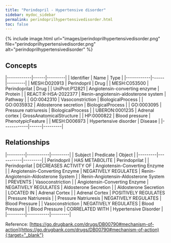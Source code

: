 ```yaml
---
title: "Perindopril - Hypertensive disorder"
sidebar: mydoc_sidebar
permalink: perindoprilhypertensivedisorder.html
toc: false 
---
```


{% include image.html url="images/perindoprilhypertensivedisorder.png" file="perindoprilhypertensivedisorder.png" alt="perindoprilhypertensivedisorder" %}

## Concepts

|------------|------|---------|
| Identifier | Name | Type    |
|------------|------|---------|
| MESH:D020913 | Perindopril | Drug |
| MESH:C053500 | Perindoprilat | Drug |
| UniProt:P12821 | Angiotensin-converting enzyme | Protein |
| REACT:R-HSA-2022377 | Renin-angiotensin-aldosterone system | Pathway |
| GO:0042310 | Vasoconstriction | BiologicalProcess |
| GO:0035932 | Aldosterone secretion | BiologicalProcess |
| GO:0003095 | Pressure natriuresis | BiologicalProcess |
| UBERON:0001235 | Adrenal cortex | GrossAnatomicalStructure |
| HP:0000822 | Blood pressure | PhenotypicFeature |
| MESH:D006973 | Hypertensive disorder | Disease |
|------------|------|---------|

## Relationships

|---------|-----------|---------|
| Subject | Predicate | Object  |
|---------|-----------|---------|
| Perindopril | HAS METABOLITE | Perindoprilat |
| Perindoprilat | DECREASES ACTIVITY OF | Angiotensin-Converting Enzyme |
| Angiotensin-Converting Enzyme | NEGATIVELY REGULATES | Renin-Angiotensin-Aldosterone System |
| Renin-Angiotensin-Aldosterone System | PREVENTS | Vasoconstriction |
| Angiotensin-Converting Enzyme | NEGATIVELY REGULATES | Aldosterone Secretion |
| Aldosterone Secretion | LOCATED IN | Adrenal Cortex |
| Adrenal Cortex | POSITIVELY REGULATES | Pressure Natriuresis |
| Pressure Natriuresis | NEGATIVELY REGULATES | Blood Pressure |
| Vasoconstriction | NEGATIVELY REGULATES | Blood Pressure |
| Blood Pressure | CORRELATED WITH | Hypertensive Disorder |
|---------|-----------|---------|

Reference: [https://go.drugbank.com/drugs/DB00790#mechanism-of-action](https://go.drugbank.com/drugs/DB00790#mechanism-of-action){:target="_blank"}